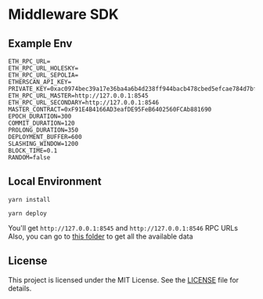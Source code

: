 # Middleware SDK

## Example Env

```
ETH_RPC_URL=
ETH_RPC_URL_HOLESKY=
ETH_RPC_URL_SEPOLIA=
ETHERSCAN_API_KEY=
PRIVATE_KEY=0xac0974bec39a17e36ba4a6b4d238ff944bacb478cbed5efcae784d7bf4f2ff80
ETH_RPC_URL_MASTER=http://127.0.0.1:8545
ETH_RPC_URL_SECONDARY=http://127.0.0.1:8546
MASTER_CONTRACT=0xF91E4B4166AD3eafDE95FeB6402560FCAb881690
EPOCH_DURATION=300
COMMIT_DURATION=120
PROLONG_DURATION=350
DEPLOYMENT_BUFFER=600
SLASHING_WINDOW=1200
BLOCK_TIME=0.1
RANDOM=false
```

## Local Environment

```
yarn install
```

```
yarn deploy
```

You'll get `http://127.0.0.1:8545` and `http://127.0.0.1:8546` RPC URLs
Also, you can go to [this folder](./script/deploy/data/) to get all the available data

## License

This project is licensed under the MIT License. See the [LICENSE](LICENSE) file for details.
